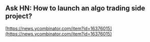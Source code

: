 ## Ask HN: How to launch an algo trading side project?
  
  [https://news.ycombinator.com/item?id=16376015](https://news.ycombinator.com/item?id=16376015)